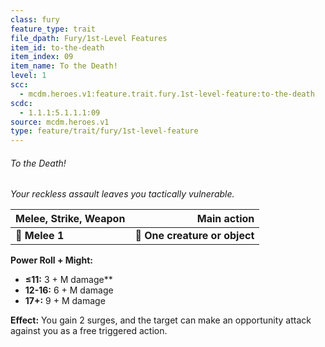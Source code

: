 ```yaml
---
class: fury
feature_type: trait
file_dpath: Fury/1st-Level Features
item_id: to-the-death
item_index: 09
item_name: To the Death!
level: 1
scc:
  - mcdm.heroes.v1:feature.trait.fury.1st-level-feature:to-the-death
scdc:
  - 1.1.1:5.1.1.1:09
source: mcdm.heroes.v1
type: feature/trait/fury/1st-level-feature
---
```


###### To the Death!

*Your reckless assault leaves you tactically vulnerable.*

| **Melee, Strike, Weapon** |               **Main action** |
| ------------------------- | ----------------------------: |
| **📏 Melee 1**            | **🎯 One creature or object** |

**Power Roll + Might:**

- **≤11:** 3 + M damage\*\*
- **12-16:** 6 + M damage
- **17+:** 9 + M damage

**Effect:** You gain 2 surges, and the target can make an opportunity attack against you as a free triggered action.
